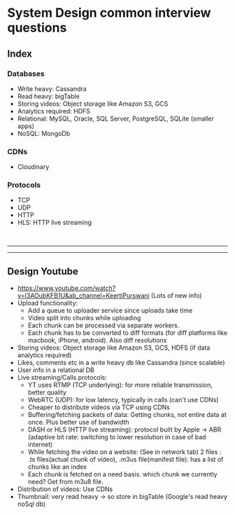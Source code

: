 # System Design common interview questions

## Index
### Databases
- Write heavy: Cassandra
- Read heavy: bigTable
- Storing videos: Object storage like Amazon S3, GCS
- Analytics required: HDFS
- Relational: MySQL, Oracle, SQL Server, PostgreSQL, SQLite (smaller apps)
- NoSQL: MongoDb

### CDNs
- Cloudinary

### Protocols
- TCP
- UDP
- HTTP
- HLS: HTTP live streaming

<br>

---
---
## Design Youtube
- https://www.youtube.com/watch?v=l3AOubKFB1U&ab_channel=KeertiPurswani (Lots of new info)
- Upload functionality:
  - Add a queue to uploader service since uploads take time
  - Video split into chunks while uploading
  - Each chunk can be processed via separate workers.
  - Each chunk has to be converted to diff formats (for diff platforms like macbook, iPhone, android). Also diff resolutions
- Storing videos: Object storage like Amazon S3, GCS, HDFS (if data analytics required)
- Likes, comments etc in a write heavy db like Cassandra (since scalable)
- User info in a relational DB
- Live streaming/Calls protocols:
  - YT uses RTMP (TCP underlying): for more reliable transmission, better quality
  - WebRTC (UDP): for low latency, typically in calls (can't use CDNs)
  - Cheaper to distribute videos via TCP using CDNs
  - Buffering/fetching packets of data: Getting chunks, not entire data at once. Plus better use of bandwidth
  - DASH or HLS (HTTP live streaming): protocol built by Apple -> ABR (adaptive bit rate: switching to lower resolution in case of bad internet)
  - While fetching the video on a website: (See in network tab) 2 files : .ts files(actual chunk of video), .m3us file(manifest file): has a list of chunks like an index
  - Each chunk is fetched on a need basis. which chunk we currently need? Get from m3u8 file.
- Distribution of videos: Use CDNs
- Thumbnail: very read heavy -> so store in bigTable (Google's read heavy noSql db)
